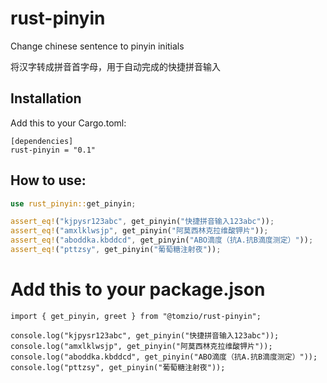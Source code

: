 # rust-pinyin
Change chinese sentence to pinyin initials

将汉字转成拼音首字母，用于自动完成的快捷拼音输入

## Installation

Add this to your Cargo.toml:

```
[dependencies]
rust-pinyin = "0.1"
```
## How to use:

```rust
use rust_pinyin::get_pinyin;

assert_eq!("kjpysr123abc", get_pinyin("快捷拼音输入123abc"));
assert_eq!("amxlklwsjp", get_pinyin("阿莫西林克拉维酸钾片"));
assert_eq!("aboddka.kbddcd", get_pinyin("ABO滴度（抗A.抗B滴度测定）"));
assert_eq!("pttzsy", get_pinyin("葡萄糖注射夜"));

```


# Add this to your package.json

```npm
import { get_pinyin, greet } from "@tomzio/rust-pinyin";

console.log("kjpysr123abc", get_pinyin("快捷拼音输入123abc"));
console.log("amxlklwsjp", get_pinyin("阿莫西林克拉维酸钾片"));
console.log("aboddka.kbddcd", get_pinyin("ABO滴度（抗A.抗B滴度测定）"));
console.log("pttzsy", get_pinyin("葡萄糖注射夜"));

```
